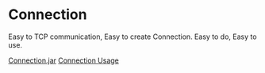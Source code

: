 # Connection
Easy to TCP communication, Easy to create Connection. Easy to do, Easy to use.

[Connection.jar](/releases)
[Connection Usage](/usage.md)
